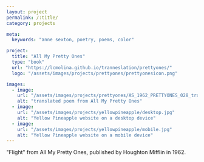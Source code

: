 ```yaml
---
layout: project
permalink: /:title/
category: projects

meta:
  keywords: "anne sexton, poetry, poems, color"

project:
  title: "All My Pretty Ones"
  type: "book"
  url: "https://lcmolina.github.io/tranneslation/prettyones/"
  logo: "/assets/images/projects/prettyones/prettyonesicon.png"

images:
  - image:
    url: "/assets/images/projects/prettyones/AS_1962_PRETTYONES_028_translated.png"
    alt: "translated poem from All My Pretty Ones"
  - image:
    url: "/assets/images/projects/yellowpineapple/desktop.jpg"
    alt: "Yellow Pineapple website on a desktop device"
  - image:
    url: "/assets/images/projects/yellowpineapple/mobile.jpg"
    alt: "Yellow Pineapple website on a mobile device"
---
```

<p>"Flight" from All My Pretty Ones, published by Houghton Mifflin in 1962.</p>
